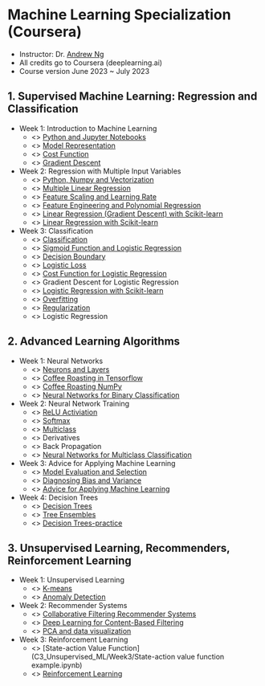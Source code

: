 # Machine Learning Specialization (Coursera) 
* Instructor: Dr. [Andrew Ng](http://www.andrewng.org/)
* All credits go to Coursera (deeplearning.ai)
* Course version June 2023 ~ July 2023

## 1. Supervised Machine Learning: Regression and Classification
* Week 1: Introduction to Machine Learning
     * <> [Python and Jupyter Notebooks](C1_Supervised_ML/Week1/C1_W1_Lab01_Python_Jupyter_Soln.ipynb)
     * <> [Model Representation](C1_Supervised_ML/Week1/C1_W1_Lab02_Model_Representation_Soln.ipynb)
     * <> [Cost Function](C1_Supervised_ML/Week1/C1_W1_Lab03_Cost_function_Soln.ipynb)
     * <> [Gradient Descent](C1_Supervised_ML/Week1/C1_W1_Lab04_Gradient_Descent_Soln.ipynb)
* Week 2: Regression with Multiple Input Variables
     * <> [Python, Numpy and Vectorization](C1_Supervised_ML/Week2/C1_W2_Lab01_Python_Numpy_Vectorization_Soln.ipynb)
     * <> [Multiple Linear Regression](C1_Supervised_ML/Week2/C1_W2_Lab02_Multiple_Variable_Soln.ipynb)
     * <> [Feature Scaling and Learning Rate](C1_Supervised_ML/Week2/C1_W2_Lab03_Feature_Scaling_and_Learning_Rate_Soln.ipynb)
     * <> [Feature Engineering and Polynomial Regression](C1_Supervised_ML/Week2/C1_W2_Lab04_FeatEng_PolyReg_Soln.ipynb)
     * <> [Linear Regression (Gradient Descent) with Scikit-learn](C1_Supervised_ML/Week2/C1_W2_Lab05_Sklearn_GD_Soln.ipynb)
     * <> [Linear Regression with Scikit-learn](C1_Supervised_ML/Week2/C1_W2_Lab06_Sklearn_Normal_Soln.ipynb)
* Week 3: Classification
     * <> [Classification](C1_Supervised_ML/Week3/C1_W3_Lab01_Classification_Soln.ipynb)
     * <> [Sigmoid Function and Logistic Regression](C1_Supervised_ML/Week3/C1_W3_Lab02_Sigmoid_function_Soln.ipynb)
     * <> [Decision Boundary](C1_Supervised_ML/Week3/C1_W3_Lab03_Decision_Boundary_Soln.ipynb)
     * <> [Logistic Loss](C1_Supervised_ML/Week3/C1_W3_Lab04_LogisticLoss_Soln.ipynb)
     * <> [Cost Function for Logistic Regression](C1_Supervised_ML/Week3/C1_W3_Lab05_Cost_Function_Soln.ipynb)
     * <> Gradient Descent for Logistic Regression
     * <> [Logistic Regression with Scikit-learn](C1_Supervised_ML/Week3/C1_W3_Lab07_Scikit_Learn_Soln.ipynb)
     * <> [Overfitting](C1_Supervised_ML/Week3/C1_W3_Lab08_Overfitting_Soln.ipynb)
     * <> [Regularization](C1_Supervised_ML/Week3/C1_W3_Lab09_Regularization_Soln.ipynb)
     * <> Logistic Regression

## 2. Advanced Learning Algorithms
* Week 1: Neural Networks
     * <> [Neurons and Layers](C2_Advanced_Learning/Week1/C2_W1_Lab01_Neurons_and_Layers.ipynb)
     * <> [Coffee Roasting in Tensorflow](C2_Advanced_Learning/Week1/C2_W1_Lab02_CoffeeRoasting_TF.ipynb)
     * <> [Coffee Roasting NumPy](C2_Advanced_Learning/Week1/C2_W1_Lab03_CoffeeRoasting_Numpy.ipynb)
     * <> [Neural Networks for Binary Classification](C2_Advanced_Learning/Week1/C2_W1_Assignment.ipynb)
* Week 2: Neural Network Training
     * <> [ReLU Activiation](C2_Advanced_Learning/Week2/C2_W2_Relu.ipynb)
     * <> [Softmax](C2_Advanced_Learning/Week2/C2_W2_SoftMax.ipynb)
     * <> [Multiclass](C2_Advanced_Learning/Week2/C2_W2_Multiclass_TF.ipynb)
     * <> Derivatives 
     * <> Back Propagation 
     * <> [Neural Networks for Multiclass Classification](C2_Advanced_Learning/Week2/C2_W2_Assignment.ipynb)
* Week 3: Advice for Applying Machine Learning
     * <> [Model Evaluation and Selection](C2_Advanced_Learning/Week3/C2W3_Lab_01_Model_Evaluation_and_Selection.ipynb)
     * <> [Diagnosing Bias and Variance](C2_Advanced_Learning/Week3/C2W3_Lab_02_Diagnosing_Bias_and_Variance.ipynb) 
     * <> [Advice for Applying Machine Learning](C2_Advanced_Learning/Week3/C2W3_Lab_02_Diagnosing_Bias_and_Variance.ipynb)
* Week 4: Decision Trees
     * <> [Decision Trees](C2_Advanced_Learning/Week4/C2_W4_Lab_01_Decision_Trees.ipynb)
     * <> [Tree Ensembles](C2_Advanced_Learning/Week4/C2_W4_Lab_02_Tree_Ensemble.ipynb)
     * <> [Decision Trees-practice](C2_Advanced_Learning/Week4/C2_W4_Decision_Tree_with_Markdown.ipynb)

## 3. Unsupervised Learning, Recommenders, Reinforcement Learning
* Week 1: Unsupervised Learning
     * <> [K-means](C3_Unsupervised_ML/Week1/C3_W1_KMeans_Assignment.ipynb)
     * <> [Anomaly Detection](C3_Unsupervised_ML/Week1/C3_W1_Anomaly_Detection.ipynb)
* Week 2: Recommender Systems
     * <> [Collaborative Filtering Recommender Systems](C3_Unsupervised_ML/Week2/C3_W2_Collaborative_RecSys_Assignment.ipynb)
     * <> [Deep Learning for Content-Based Filtering](C3_Unsupervised_ML/Week2/C3_W2_RecSysNN_Assignment.ipynb) 
     * <> [PCA and data visualization](C3_Unsupervised_ML/Week2/C3_W2_Lab01_PCA_Visualization_Examples.ipynb) 
* Week 3: Reinforcement Learning
     * <> [State-action Value Function](C3_Unsupervised_ML/Week3/State-action value function example.ipynb)
     * <> [Reinforcement Learning](C3_Unsupervised_ML/Week3/C3_W3_A1_Assignment.ipynb)
